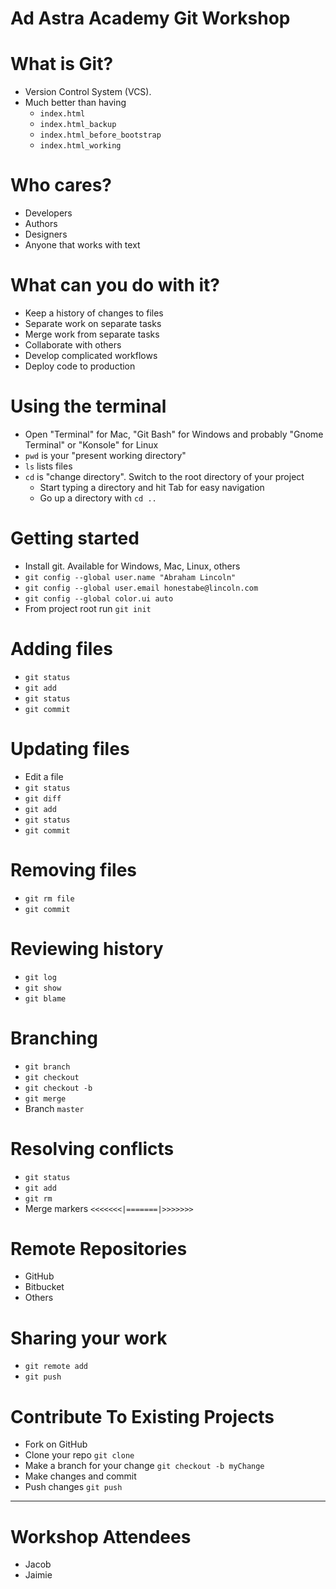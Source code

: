 # Ad Astra Academy Git Workshop

# What is Git?
* Version Control System (VCS).
* Much better than having
  * `index.html`
  * `index.html_backup`
  * `index.html_before_bootstrap`
  * `index.html_working`

# Who cares?
* Developers
* Authors
* Designers
* Anyone that works with text

# What can you do with it?
* Keep a history of changes to files
* Separate work on separate tasks
* Merge work from separate tasks
* Collaborate with others
* Develop complicated workflows
* Deploy code to production

# Using the terminal
* Open "Terminal" for Mac, "Git Bash" for Windows and probably "Gnome
  Terminal" or "Konsole" for Linux
* `pwd` is your "present working directory"
* `ls` lists files
* `cd` is "change directory". Switch to the root directory of your project
  * Start typing a directory and hit Tab for easy navigation
  * Go up a directory with `cd ..`

# Getting started
* Install git. Available for Windows, Mac, Linux, others
* `git config --global user.name "Abraham Lincoln"`
* `git config --global user.email honestabe@lincoln.com`
* `git config --global color.ui auto`
* From project root run `git init`

# Adding files
* `git status`
* `git add`
* `git status`
* `git commit`

# Updating files
* Edit a file
* `git status`
* `git diff`
* `git add`
* `git status`
* `git commit`

# Removing files
* `git rm file`
* `git commit`

# Reviewing history
* `git log`
* `git show`
* `git blame`

# Branching
* `git branch`
* `git checkout`
* `git checkout -b`
* `git merge`
* Branch `master`

# Resolving conflicts
* `git status`
* `git add`
* `git rm`
* Merge markers `<<<<<<<|=======|>>>>>>>`

# Remote Repositories
* GitHub
* Bitbucket
* Others

# Sharing your work
* `git remote add`
* `git push`

# Contribute To Existing Projects
* Fork on GitHub
* Clone your repo `git clone`
* Make a branch for your change `git checkout -b myChange`
* Make changes and commit
* Push changes `git push`

--------------------------------------------------------------------------------

# Workshop Attendees
* Jacob
* Jaimie
